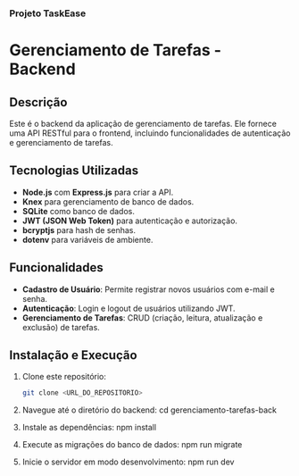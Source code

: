 ### Projeto TaskEase

# Gerenciamento de Tarefas - Backend

## Descrição

Este é o backend da aplicação de gerenciamento de tarefas. Ele fornece uma API RESTful para o frontend, incluindo funcionalidades de autenticação e gerenciamento de tarefas.

## Tecnologias Utilizadas

- **Node.js** com **Express.js** para criar a API.
- **Knex** para gerenciamento de banco de dados.
- **SQLite** como banco de dados.
- **JWT (JSON Web Token)** para autenticação e autorização.
- **bcryptjs** para hash de senhas.
- **dotenv** para variáveis de ambiente.

## Funcionalidades

- **Cadastro de Usuário**: Permite registrar novos usuários com e-mail e senha.
- **Autenticação**: Login e logout de usuários utilizando JWT.
- **Gerenciamento de Tarefas**: CRUD (criação, leitura, atualização e exclusão) de tarefas.

## Instalação e Execução

1. Clone este repositório:
   ```bash
   git clone <URL_DO_REPOSITORIO>

2. Navegue até o diretório do backend:
  cd gerenciamento-tarefas-back

3. Instale as dependências:
  npm install

4. Execute as migrações do banco de dados: 
  npm run migrate

5. Inicie o servidor em modo desenvolvimento:
  npm run dev